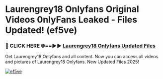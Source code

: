 # Laurengrey18 Onlyfans Original Videos 0nlyFans Leaked - Files Updated! (ef5ve)

<h3>🔴 CLICK HERE 🌐==►► <a href="https://tinyurl.com/ehrbuxhb" rel="nofollow">Laurengrey18 Onlyfans Updated Files</a></h3>

Get Laurengrey18 Onlyfans and all content. Now you can access all videos and pictures of Laurengrey18 Onlyfans. New Updated Files 2025!

[![ef5ve](https://i.imgur.com/lVYEuWS.gif)](https://tinyurl.com/ehrbuxhb)
